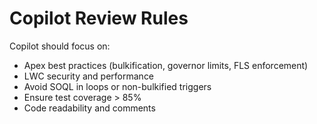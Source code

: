 # Copilot Review Rules
Copilot should focus on:
- Apex best practices (bulkification, governor limits, FLS enforcement)
- LWC security and performance
- Avoid SOQL in loops or non-bulkified triggers
- Ensure test coverage > 85%
- Code readability and comments
